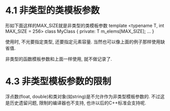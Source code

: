 # 4.1 非类型的类模板参数 #

形如下面这样的MAX_SIZE就是非类型的类模板参数
    template <typename T, int MAX_SIZE = 256>
    class MyClass
    {
    private:
        T m_elems[MAX_SIZE];
        ...
    }
    
使用时, 不光要指定类型, 还要指定元素容量. 当然也可以像上面的例子那样使用缺省值.

非类型的函数模板参数和上面一样使用, 就不做记录了.

# 4.3 非类型模板参数的限制 #

浮点数(float, double)和类对象(如string)是不允许作为非类型模板参数的.
不过这是历史遗留问题, 限制的编译器也不支持, 也许以后的C++标准会支持呢.

